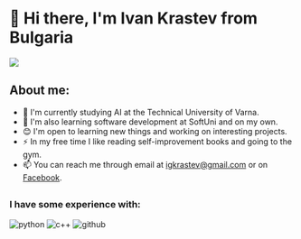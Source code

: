 # 👋 Hi there, I'm Ivan Krastev from Bulgaria
![](https://komarev.com/ghpvc/?username=IvanKrstv&color=green)

## About me:
- 🏫 I'm currently studying AI at the Technical University of Varna.
- 🌱 I'm also learning software development at SoftUni and on my own.
- 😊 I'm open to learning new things and working on interesting projects.
- ⚡ In my free time I like reading self-improvement books and going to the gym.
- 📫 You can reach me through email at igkrastev@gmail.com or on [Facebook](https://www.facebook.com/profile.php?id=100003737122595).

## <h3>I have some experience with:</h3>
<p>
 <img alt="python" src="https://img.shields.io/badge/Python-dodgerblue?style=flat&logo=python&logoColor=yellow" />
 <img alt="c++" src="https://img.shields.io/badge/C%2B%2B-mediumslateblue?style=flat&logo=cplusplus&logoColor=royalblue" />
 <img alt="github" src="https://img.shields.io/badge/Github-black?style=flat&logo=github&logoColor=white" />
</p>
